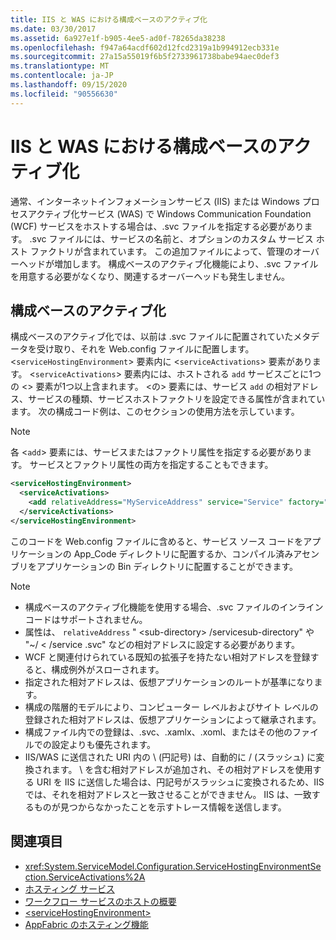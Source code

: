 ```yaml
---
title: IIS と WAS における構成ベースのアクティブ化
ms.date: 03/30/2017
ms.assetid: 6a927e1f-b905-4ee5-ad0f-78265da38238
ms.openlocfilehash: f947a64acdf602d12fcd2319a1b994912ecb331e
ms.sourcegitcommit: 27a15a55019f6b5f2733961738babe94aec0def3
ms.translationtype: MT
ms.contentlocale: ja-JP
ms.lasthandoff: 09/15/2020
ms.locfileid: "90556630"
---
```

# <a name="configuration-based-activation-in-iis-and-was"></a>IIS と WAS における構成ベースのアクティブ化

通常、インターネットインフォメーションサービス (IIS) または Windows プロセスアクティブ化サービス (WAS) で Windows Communication Foundation (WCF) サービスをホストする場合は、.svc ファイルを指定する必要があります。 .svc ファイルには、サービスの名前と、オプションのカスタム サービス ホスト ファクトリが含まれています。 この追加ファイルによって、管理のオーバーヘッドが増加します。 構成ベースのアクティブ化機能により、.svc ファイルを用意する必要がなくなり、関連するオーバーヘッドも発生しません。

## <a name="configuration-based-activation"></a>構成ベースのアクティブ化

構成ベースのアクティブ化では、以前は .svc ファイルに配置されていたメタデータを受け取り、それを Web.config ファイルに配置します。 <`serviceHostingEnvironment`> 要素内に <`serviceActivations`> 要素があります。 <`serviceActivations`> 要素内には、ホストされる `add` サービスごとに1つの <> 要素が1つ以上含まれます。 <の> 要素には、サービス `add` の相対アドレス、サービスの種類、サービスホストファクトリを設定できる属性が含まれています。 次の構成コード例は、このセクションの使用方法を示しています。

> [!NOTE]
> 各 <`add`> 要素には、サービスまたはファクトリ属性を指定する必要があります。 サービスとファクトリ属性の両方を指定することもできます。

```xml
<serviceHostingEnvironment>
  <serviceActivations>
    <add relativeAddress="MyServiceAddress" service="Service" factory="MyServiceHostFactory"/>
  </serviceActivations>
</serviceHostingEnvironment>
```

 このコードを Web.config ファイルに含めると、サービス ソース コードをアプリケーションの App_Code ディレクトリに配置するか、コンパイル済みアセンブリをアプリケーションの Bin ディレクトリに配置することができます。

> [!NOTE]
>
> - 構成ベースのアクティブ化機能を使用する場合、.svc ファイルのインライン コードはサポートされません。
> - 属性は、 `relativeAddress` " \<sub-directory> /servicesub-directory" や "~/ \< /service .svc" などの相対アドレスに設定する必要があります。
> - WCF と関連付けられている既知の拡張子を持たない相対アドレスを登録すると、構成例外がスローされます。
> - 指定された相対アドレスは、仮想アプリケーションのルートが基準になります。
> - 構成の階層的モデルにより、コンピューター レベルおよびサイト レベルの登録された相対アドレスは、仮想アプリケーションによって継承されます。
> - 構成ファイル内での登録は、.svc、.xamlx、.xoml、またはその他のファイルでの設定よりも優先されます。
> - IIS/WAS に送信された URI 内の \ (円記号) は、自動的に / (スラッシュ) に変換されます。 \ を含む相対アドレスが追加され、その相対アドレスを使用する URI を IIS に送信した場合は、円記号がスラッシュに変換されるため、IIS では、それを相対アドレスと一致させることができません。 IIS は、一致するものが見つからなかったことを示すトレース情報を送信します。

## <a name="see-also"></a>関連項目

- <xref:System.ServiceModel.Configuration.ServiceHostingEnvironmentSection.ServiceActivations%2A>
- [ホスティング サービス](../hosting-services.md)
- [ワークフロー サービスのホストの概要](hosting-workflow-services-overview.md)
- [\<serviceHostingEnvironment>](../../configure-apps/file-schema/wcf/servicehostingenvironment.md)
- [AppFabric のホスティング機能](/previous-versions/appfabric/ee677189(v=azure.10))
